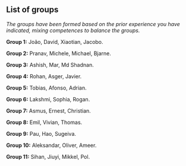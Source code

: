 ## List of groups

*The groups have been formed based on the prior experience you have indicated, mixing competences to balance the groups.*

**Group 1:** João, David, Xiaotian, Jacobo.

**Group 2:** Pranav, Michele, Michael, Bjarne.

**Group 3:** Ashish, Mar, Md Shadnan.

**Group 4:** Rohan, Asger, Javier.

**Group 5:** Tobias, Afonso, Adrian.

**Group 6:** Lakshmi, Sophia, Rogan.

**Group 7:** Asmus, Ernest, Christian.

**Group 8:** Emil, Vivian, Thomas.

**Group 9:** Pau, Hao, Sugeiva.

**Group 10:** Aleksandar, Oliver, Ameer.

**Group 11:** Sihan, Jiuyi, Mikkel, Pol.
